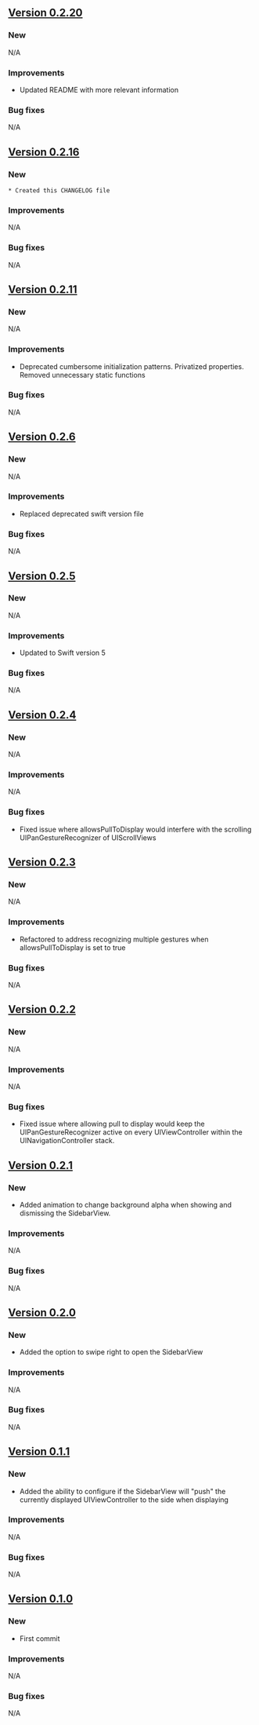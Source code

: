 ## [Version 0.2.20](https://github.com/ChrishonWyllie/ModularSidebarView/releases/tag/0.2.20)

### New
N/A

### Improvements
* Updated README with more relevant information

### Bug fixes
N/A

## [Version 0.2.16](https://github.com/ChrishonWyllie/ModularSidebarView/releases/tag/0.2.16)

### New
    * Created this CHANGELOG file

### Improvements
N/A

### Bug fixes
N/A

## [Version 0.2.11](https://github.com/ChrishonWyllie/ModularSidebarView/releases/tag/0.2.11)  

### New
N/A

### Improvements
* Deprecated cumbersome initialization patterns. Privatized properties. Removed unnecessary static functions

### Bug fixes
N/A

## [Version 0.2.6](https://github.com/ChrishonWyllie/ModularSidebarView/releases/tag/0.2.6)  

### New
N/A

### Improvements
  * Replaced deprecated swift version file

### Bug fixes
N/A

## [Version 0.2.5](https://github.com/ChrishonWyllie/ModularSidebarView/releases/tag/0.2.5)  

### New
N/A

### Improvements
  * Updated to Swift version 5

### Bug fixes
N/A

## [Version 0.2.4](https://github.com/ChrishonWyllie/ModularSidebarView/releases/tag/0.2.4)  

### New
N/A

### Improvements
N/A

### Bug fixes
* Fixed issue where allowsPullToDisplay would interfere with the scrolling UIPanGestureRecognizer of UIScrollViews

## [Version 0.2.3](https://github.com/ChrishonWyllie/ModularSidebarView/releases/tag/0.2.3)  

### New
N/A

### Improvements
  * Refactored to address recognizing multiple gestures when allowsPullToDisplay is set to true

### Bug fixes
N/A

## [Version 0.2.2](https://github.com/ChrishonWyllie/ModularSidebarView/releases/tag/0.2.2)  

### New
N/A

### Improvements
N/A

### Bug fixes
* Fixed issue where allowing pull to display would keep the UIPanGestureRecognizer active on every UIViewController within the UINavigationController stack.

## [Version 0.2.1](https://github.com/ChrishonWyllie/ModularSidebarView/releases/tag/0.2.1)  

### New
* Added animation to change background alpha when showing and dismissing the SidebarView.

### Improvements
N/A

### Bug fixes
N/A

## [Version 0.2.0](https://github.com/ChrishonWyllie/ModularSidebarView/releases/tag/0.2.0)  

### New
  * Added the option to swipe right to open the SidebarView

### Improvements
N/A

### Bug fixes
N/A

## [Version 0.1.1](https://github.com/ChrishonWyllie/ModularSidebarView/releases/tag/0.1.1)   

### New
* Added the ability to configure if the SidebarView will "push" the currently displayed UIViewController to the side when displaying

### Improvements
N/A

### Bug fixes
N/A

## [Version 0.1.0](https://github.com/ChrishonWyllie/ModularSidebarView/releases/tag/0.1.0)  

### New
  * First commit

### Improvements
N/A

### Bug fixes
N/A
